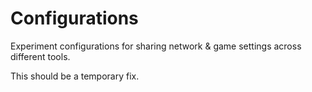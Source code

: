 # Configurations
Experiment configurations for sharing network & game settings across different tools.

This should be a temporary fix.
